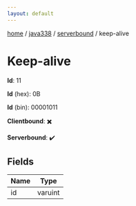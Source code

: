 ```yaml
---
layout: default
---
```


[home](/)  /  [java338](/protocol/java338)  /  [serverbound](/protocol/java338/serverbound)  /  keep-alive

# Keep-alive

**Id**: 11

**Id** (hex): 0B

**Id** (bin): 00001011

**Clientbound**: ✖️

**Serverbound**: ✔️

## Fields

Name | Type
---|---
id | varuint

